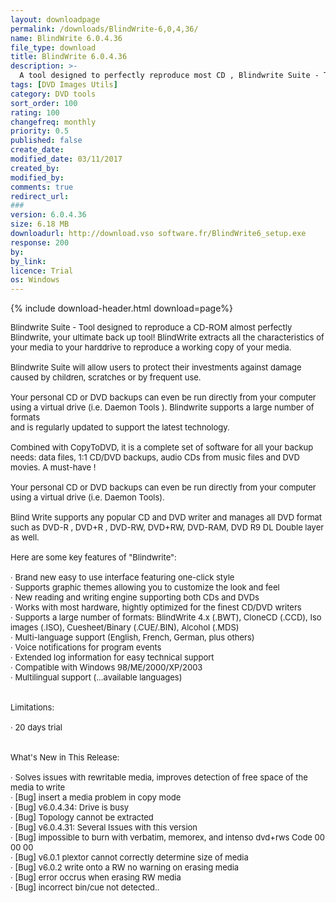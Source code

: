 ```yaml
---
layout: downloadpage
permalink: /downloads/BlindWrite-6,0,4,36/
name: BlindWrite 6.0.4.36
file_type: download
title: BlindWrite 6.0.4.36
description: >-
  A tool designed to perfectly reproduce most CD , Blindwrite Suite - Tool designed to reproduce a CD-ROM almost perfectly Blindwrite, your ultimate back up tool! BlindWrite extracts all the characteristics of your media to your harddrive to reproduce...
tags: [DVD Images Utils]
category: DVD tools
sort_order: 100
rating: 100
changefreq: monthly
priority: 0.5
published: false
create_date:
modified_date: 03/11/2017
created_by:
modified_by:
comments: true
redirect_url:
###
version: 6.0.4.36
size: 6.18 MB
downloadurl: http://download.vso software.fr/BlindWrite6_setup.exe
response: 200
by:
by_link:
licence: Trial
os: Windows
---
```


{% include download-header.html download=page%}

<p style="fix-download-text !important">
<p><font size="2">Blindwrite Suite - Tool designed to reproduce a CD-ROM almost perfectly Blindwrite, your ultimate back up tool! BlindWrite extracts all the characteristics of your media to your harddrive to reproduce a working copy of your media. <br />
<br />
Blindwrite Suite will allow users to protect their investments against damage caused by children, scratches or by frequent use. <br />
<br />
Your personal CD or DVD backups can even be run directly from your computer using a virtual drive (i.e. Daemon Tools ). Blindwrite supports a large number of formats <br />
and is regularly updated to support the latest technology. <br />
<br />
Combined with CopyToDVD, it is a complete set of software for all your backup needs: data files, 1:1 CD/DVD backups, audio CDs from music files and DVD movies. A must-have ! <br />
<br />
Your personal CD or DVD backups can even be run directly from your computer using a virtual drive (i.e. Daemon Tools). <br />
<br />
Blind Write supports any popular CD and DVD writer and manages all DVD format such as DVD-R , DVD+R , DVD-RW, DVD+RW, DVD-RAM, DVD R9 DL Double layer as well. <br />
<br />
Here are some key features of "Blindwrite": <br />
<br />
· Brand new easy to use interface featuring one-click style <br />
· Supports graphic themes allowing you to customize the look and feel <br />
· New reading and writing engine supporting both CDs and DVDs <br />
· Works with most hardware, hightly optimized for the finest CD/DVD writers <br />
· Supports a large number of formats: BlindWrite 4.x (.BWT), CloneCD (.CCD), Iso images (.ISO), Cuesheet/Binary (.CUE/.BIN), Alcohol (.MDS) <br />
· Multi-language support (English, French, German, plus others) <br />
· Voice notifications for program events <br />
· Extended log information for easy technical support <br />
· Compatible with Windows 98/ME/2000/XP/2003 <br />
· Multilingual support (...available languages) <br />
<br />
<br />
Limitations: <br />
<br />
· 20 days trial <br />
<br />
<br />
What's New in This Release: <br />
<br />
· Solves issues with rewritable media, improves detection of free space of the media to write <br />
· [Bug] insert a media problem in copy mode <br />
· [Bug] v6.0.4.34: Drive is busy <br />
· [Bug] Topology cannot be extracted <br />
· [Bug] v6.0.4.31: Several Issues with this version <br />
· [Bug] impossible to burn with verbatim, memorex, and intenso dvd+rws Code 00 00 00 <br />
· [Bug] v6.0.1 plextor cannot correctly determine size of media <br />
· [Bug] v6.0.2 write onto a RW no warning on erasing media <br />
· [Bug] error occrus when erasing RW media <br />
· [Bug] incorrect bin/cue not detected..</font></p></p>

